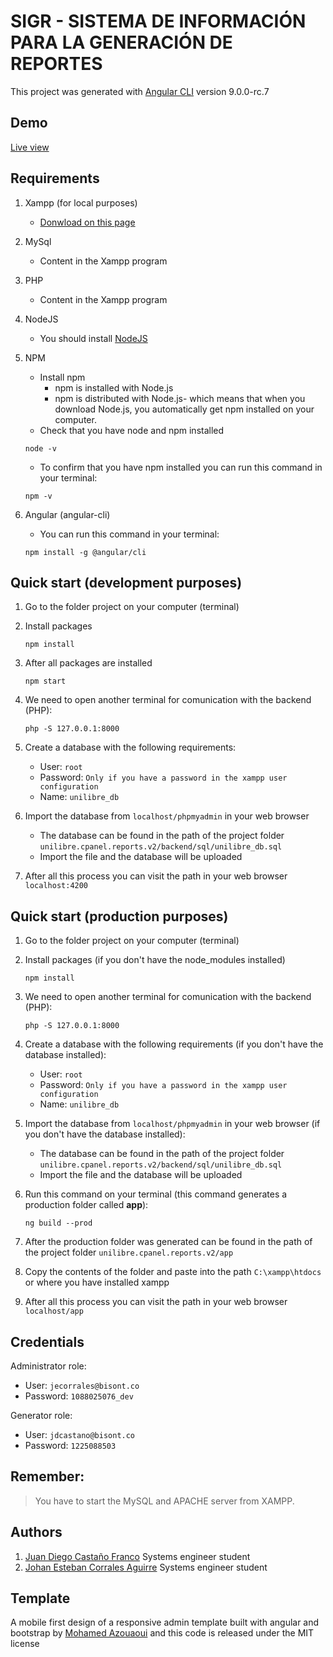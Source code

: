 # SIGR - SISTEMA DE INFORMACIÓN PARA LA GENERACIÓN DE REPORTES

This project was generated with [Angular CLI](https://github.com/angular/angular-cli) version 9.0.0-rc.7

## Demo

[Live view](https://unilibre.bisont.co)

## Requirements

1. Xampp (for local purposes)
   - [Donwload on this page](https://www.apachefriends.org/es/index.html)
2. MySql
   - Content in the Xampp program
3. PHP
   - Content in the Xampp program
4. NodeJS
   - You should install [NodeJS](https://nodejs.org/en/)
5. NPM

   - Install npm
     - npm is installed with Node.js
     - npm is distributed with Node.js- which means that when you download Node.js, you automatically get npm installed on your computer.
   - Check that you have node and npm installed

   ```
   node -v
   ```

   - To confirm that you have npm installed you can run this command in your terminal:

   ```
   npm -v
   ```

6. Angular (angular-cli)
   - You can run this command in your terminal:
   ```
   npm install -g @angular/cli
   ```

## Quick start (development purposes)

1. Go to the folder project on your computer (terminal)
2. Install packages
   ```
   npm install
   ```
3. After all packages are installed
   ```
   npm start
   ```
4. We need to open another terminal for comunication with the backend (PHP):
   ```
   php -S 127.0.0.1:8000
   ```
5. Create a database with the following requirements:

   - User: `root`
   - Password: `Only if you have a password in the xampp user configuration`
   - Name: `unilibre_db`

6. Import the database from `localhost/phpmyadmin` in your web browser

   - The database can be found in the path of the project folder `unilibre.cpanel.reports.v2/backend/sql/unilibre_db.sql`
   - Import the file and the database will be uploaded

7. After all this process you can visit the path in your web browser `localhost:4200`

## Quick start (production purposes)

1. Go to the folder project on your computer (terminal)
2. Install packages (if you don't have the node_modules installed)
   ```
   npm install
   ```
3. We need to open another terminal for comunication with the backend (PHP):
   ```
   php -S 127.0.0.1:8000
   ```
4. Create a database with the following requirements (if you don't have the database installed):

   - User: `root`
   - Password: `Only if you have a password in the xampp user configuration`
   - Name: `unilibre_db`

5. Import the database from `localhost/phpmyadmin` in your web browser (if you don't have the database installed):

   - The database can be found in the path of the project folder `unilibre.cpanel.reports.v2/backend/sql/unilibre_db.sql`
   - Import the file and the database will be uploaded

6. Run this command on your terminal (this command generates a production folder called **app**):

   ```
   ng build --prod
   ```

7. After the production folder was generated can be found in the path of the project folder `unilibre.cpanel.reports.v2/app`

8. Copy the contents of the folder and paste into the path `C:\xampp\htdocs` or where you have installed xampp

9. After all this process you can visit the path in your web browser `localhost/app`

## Credentials

Administrator role:

- User: `jecorrales@bisont.co`
- Password: `1088025076_dev`

Generator role:

- User: `jdcastano@bisont.co`
- Password: `1225088503`

## Remember:

> You have to start the MySQL and APACHE server from XAMPP.

## Authors

1. [Juan Diego Castaño Franco](https://github.com/juand9724) Systems engineer student
2. [Johan Esteban Corrales Aguirre](https://github.com/jecorrales3) Systems engineer student

## Template

A mobile first design of a responsive admin template built with angular and bootstrap by [Mohamed Azouaoui](https://github.com/azouaoui-med/lightning-admin-angular) and this code is released under the MIT license
